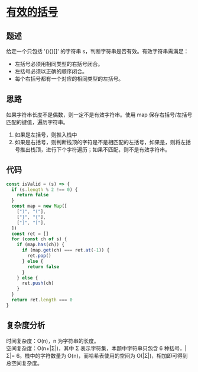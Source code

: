 # [有效的括号](https://leetcode.cn/problems/valid-parentheses/)

## 题述

给定一个只包括 '(){}[]' 的字符串 s，判断字符串是否有效。有效字符串需满足：

- 左括号必须用相同类型的右括号闭合。
- 左括号必须以正确的顺序闭合。
- 每个右括号都有一个对应的相同类型的左括号。

## 思路

如果字符串长度不是偶数，则一定不是有效字符串。使用 map 保存右括号/左括号匹配的键值，遍历字符串。

1. 如果是左括号，则推入栈中
2. 如果是右括号，则判断栈顶的字符是不是相匹配的左括号，如果是，则将左括号推出栈顶，进行下个字符遍历；如果不匹配，则不是有效字符串。

## 代码

```javascript
const isValid = (s) => {
  if (s.length % 2 !== 0) {
    return false
  }
  const map = new Map([
    [")", "("],
    ["}", "{"],
    ["]", "["],
  ])
  const ret = []
  for (const ch of s) {
    if (map.has(ch)) {
      if (map.get(ch) === ret.at(-1)) {
        ret.pop()
      } else {
        return false
      }
    } else {
      ret.push(ch)
    }
  }
  return ret.length === 0
}
```

## 复杂度分析

时间复杂度：O(n)，n 为字符串的长度。  
空间复杂度：O(n+|Σ|)，其中 Σ 表示字符集，本题中字符串只包含 6 种括号，|Σ|= 6。栈中的字符数量为 O(n)，而哈希表使用的空间为 O(|Σ|)，相加即可得到总空间复杂度。
